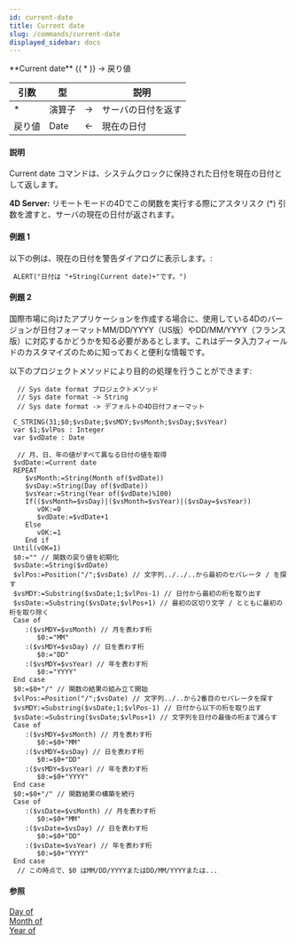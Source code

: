 ```yaml
---
id: current-date
title: Current date
slug: /commands/current-date
displayed_sidebar: docs
---
```


<!--REF #_command_.Current date.Syntax-->**Current date** {( * )} -> 戻り値<!-- END REF-->
<!--REF #_command_.Current date.Params-->
| 引数 | 型 |  | 説明 |
| --- | --- | --- | --- |
| * | 演算子 | &srarr; | サーバの日付を返す |
| 戻り値 | Date | &larr; | 現在の日付 |

<!-- END REF-->

#### 説明 

<!--REF #_command_.Current date.Summary-->Current date コマンドは、システムクロックに保持された日付を現在の日付として返します。<!-- END REF-->

**4D Server:** リモートモードの4Dでこの関数を実行する際にアスタリスク (\*) 引数を渡すと、サーバの現在の日付が返されます。

#### 例題 1 

以下の例は、現在の日付を警告ダイアログに表示します。:

```4d
 ALERT("日付は "+String(Current date)+"です。")
```

#### 例題 2 

国際市場に向けたアプリケーションを作成する場合に、使用している4Dのバージョンが日付フォーマットMM/DD/YYYY（US版）やDD/MM/YYYY（フランス版）に対応するかどうかを知る必要があるとします。これはデータ入力フィールドのカスタマイズのために知っておくと便利な情報です。

以下のプロジェクトメソッドにより目的の処理を行うことができます:

```4d
  // Sys date format プロジェクトメソッド
  // Sys date format -> String
  // Sys date format -> デフォルトの4D日付フォーマット
 
 C_STRING(31;$0;$vsDate;$vsMDY;$vsMonth;$vsDay;$vsYear)
 var $1;$vlPos : Integer
 var $vdDate : Date
 
  // 月、日、年の値がすべて異なる日付の値を取得
 $vdDate:=Current date
 REPEAT
    $vsMonth:=String(Month of($vdDate))
    $vsDay:=String(Day of($vdDate))
    $vsYear:=String(Year of($vdDate)%100)
    If(($vsMonth=$vsDay)|($vsMonth=$vsYear)|($vsDay=$vsYear))
       vOK:=0
       $vdDate:=$vdDate+1
    Else
       vOK:=1
    End if
 Until(vOK=1)
 $0:="" // 関数の戻り値を初期化
 $vsDate:=String($vdDate)
 $vlPos:=Position("/";$vsDate) // 文字列../../..から最初のセパレータ / を探す
 $vsMDY:=Substring($vsDate;1;$vlPos-1) // 日付から最初の桁を取り出す
 $vsDate:=Substring($vsDate;$vlPos+1) // 最初の区切り文字 / とともに最初の桁を取り除く
 Case of
    :($vsMDY=$vsMonth) // 月を表わす桁
       $0:="MM"
    :($vsMDY=$vsDay) // 日を表わす桁
       $0:="DD"
    :($vsMDY=$vsYear) // 年を表わす桁
       $0:="YYYY"
 End case
 $0:=$0+"/" // 関数の結果の組み立て開始
 $vlPos:=Position("/";$vsDate) // 文字列../..から2番目のセパレータを探す
 $vsMDY:=Substring($vsDate;1;$vlPos-1) // 日付から以下の桁を取り出す
 $vsDate:=Substring($vsDate;$vlPos+1) // 文字列を日付の最後の桁まで減らす
 Case of
    :($vsMDY=$vsMonth) // 月を表わす桁
       $0:=$0+"MM"
    :($vsMDY=$vsDay) // 日を表わす桁
       $0:=$0+"DD"
    :($vsMDY=$vsYear) // 年を表わす桁
       $0:=$0+"YYYY"
 End case
 $0:=$0+"/" // 関数結果の構築を続行
 Case of
    :($vsDate=$vsMonth) // 月を表わす桁
       $0:=$0+"MM"
    :($vsDate=$vsDay) // 日を表わす桁
       $0:=$0+"DD"
    :($vsDate=$vsYear) // 年を表わす桁
       $0:=$0+"YYYY"
 End case
  // この時点で、$0 はMM/DD/YYYYまたはDD/MM/YYYYまたは...
```

#### 参照 

[Day of](day-of.md)  
[Month of](month-of.md)  
[Year of](year-of.md)  
